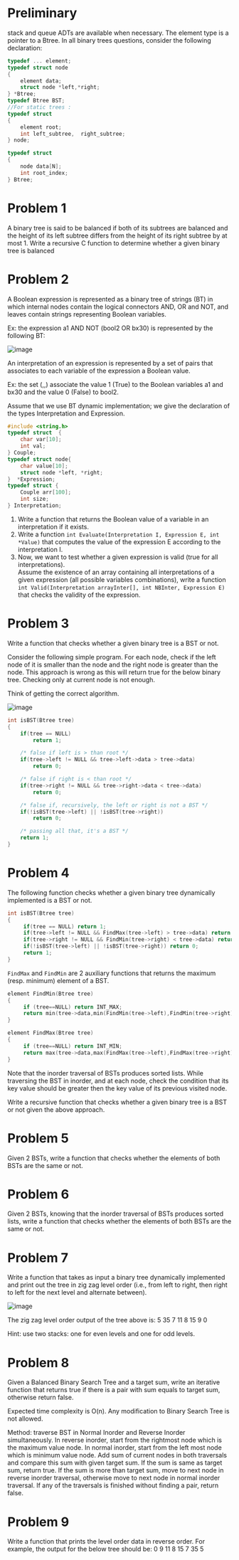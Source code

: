 # Preliminary

stack and queue ADTs are available when necessary. The element type is a pointer to a Btree.
In all binary trees questions, consider the following declaration:

```C
typedef ... element;
typedef struct node
{
	element data;
	struct node *left,*right;
} *Btree;
typedef Btree BST;
//For static trees :
typedef struct
{
	element root; 
	int left_subtree,  right_subtree; 
} node;

typedef struct
{
	node data[N];
	int root_index; 
} Btree;
```

# Problem 1

A binary tree is said to be balanced if both of its subtrees are balanced and the height of its left subtree differs from the height of its right subtree by at most 1.
Write a recursive C function to determine whether a given binary tree is balanced

# Problem 2

A Boolean expression is represented as a binary tree of strings (BT) in which internal nodes contain the logical connectors AND, OR and NOT, and leaves contain strings representing Boolean variables.

Ex: the expression a1 AND NOT (bool2 OR bx30) is represented by the following BT:

![image](./image.png)

An interpretation of an expression is represented by a set of pairs  that associates to each variable of the expression a Boolean value.

Ex: the set (,,) associate the value 1 (True) to the Boolean variables a1 and bx30 and the value 0 (False) to bool2.

Assume that we use BT dynamic implementation; we give the declaration of the types Interpretation and Expression.

```C
#include <string.h>
typedef struct  {
	char var[10];
	int val;
} Couple;
typedef struct node{ 
	char value[10]; 
	struct node *left, *right; 
}  *Expression;
typedef struct {
	Couple arr[100];
	int size;
} Interpretation;
```
1. Write a function that returns the Boolean value of a variable in an interpretation if it exists.
2. Write a function `int Evaluate(Interpretation I, Expression E, int *Value)` that computes the value of the expression E according to the interpretation I.
3. Now, we want to test whether a given expression is valid (true for all interpretations).  
Assume the existence of an array containing all interpretations of a given expression (all possible variables combinations), write a function `int Valid(Interpretation arrayInter[], int NBInter, Expression E)` that checks the validity of the expression.

# Problem 3

Write a function that checks whether a given binary tree is a BST or not.

Consider the following simple program. For each node, check if the left node of it is smaller than the node and the right node is greater than the node. This approach is wrong as this will return true for the below binary tree. Checking only at current node is not enough.

Think of getting the correct algorithm.

![image](./image_2.png)

```C
int isBST(Btree tree)
{
    if(tree == NULL)    
        return 1;

    /* false if left is > than root */
    if(tree->left != NULL && tree->left->data > tree->data)
        return 0;

    /* false if right is < than root */
    if(tree->right != NULL && tree->right->data < tree->data)
        return 0;

    /* false if, recursively, the left or right is not a BST */
    if(!isBST(tree->left) || !isBST(tree->right))
        return 0;

    /* passing all that, it's a BST */
    return 1;
}
```

# Problem 4

The following function checks whether a given binary tree dynamically implemented is a BST or not.
```C
int isBST(Btree tree)
{
     if(tree == NULL) return 1;
     if(tree->left != NULL && FindMax(tree->left) > tree->data) return 0;
     if(tree->right != NULL && FindMin(tree->right) < tree->data) return 0;
     if(!isBST(tree->left) || !isBST(tree->right)) return 0;
     return 1;
}
```
`FindMax` and `FindMin` are 2 auxiliary functions that returns the maximum (resp. minimum) element of a BST.

```C
element FindMin(Btree tree)
{
     if (tree==NULL) return INT_MAX;
     return min(tree->data,min(FindMin(tree->left),FindMin(tree->right)));
}

element FindMax(Btree tree)
{
     if (tree==NULL) return INT_MIN;
     return max(tree->data,max(FindMax(tree->left),FindMax(tree->right)));
}
```
Note that the inorder traversal of BSTs produces sorted lists. While traversing the BST in inorder, and at each node, check the condition that its key value should be greater then the key value of its previous visited node.

Write a recursive function that checks whether a given binary tree is a BST or not given the above approach.

# Problem 5

Given 2 BSTs, write a function that checks whether the elements of both BSTs are the same or not. 

# Problem 6

Given 2 BSTs, knowing that the inorder traversal of BSTs produces sorted lists, write a function that checks whether the elements of both BSTs are the same or not. 

# Problem 7

Write a function that takes as input a binary tree dynamically implemented and print out the tree in zig zag level order (i.e., from left to right, then right to left for the next level and alternate between). 

![image](./image_3.png)

The zig zag level order output of the tree above is: 5 35 7 11 8 15 9 0

Hint: use two stacks: one for even levels and one for odd levels.

# Problem 8

Given a Balanced Binary Search Tree and a target sum, write an iterative function that returns true if there is a pair with sum equals to target sum, otherwise return false.

Expected time complexity is O(n). Any modification to Binary Search Tree is not allowed. 

Method: traverse BST in Normal Inorder and Reverse Inorder simultaneously. In reverse inorder, start from the rightmost node which is the maximum value node. In normal inorder, start from the left most node which is minimum value node. Add sum of current nodes in both traversals and compare this sum with given target sum. If the sum is same as target sum, return true. If the sum is more than target sum, move to next node in reverse inorder traversal, otherwise move to next node in normal inorder traversal. If any of the traversals is finished without finding a pair, return false. 

# Problem 9

Write a function that prints the level order data in reverse order. For example, the output for the below tree should be: 0 9 11 8 15 7 35 5